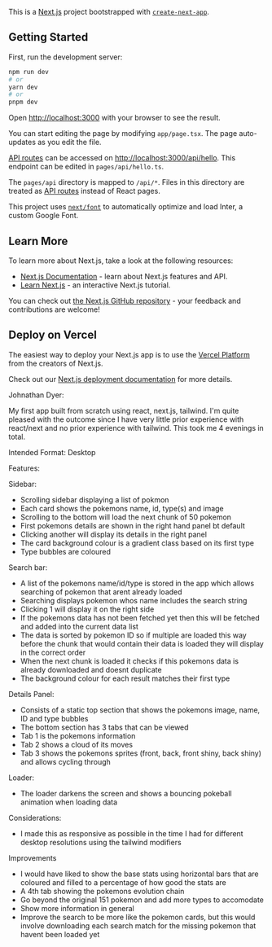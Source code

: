 This is a [Next.js](https://nextjs.org/) project bootstrapped with [`create-next-app`](https://github.com/vercel/next.js/tree/canary/packages/create-next-app).

## Getting Started

First, run the development server:

```bash
npm run dev
# or
yarn dev
# or
pnpm dev
```

Open [http://localhost:3000](http://localhost:3000) with your browser to see the result.

You can start editing the page by modifying `app/page.tsx`. The page auto-updates as you edit the file.

[API routes](https://nextjs.org/docs/api-routes/introduction) can be accessed on [http://localhost:3000/api/hello](http://localhost:3000/api/hello). This endpoint can be edited in `pages/api/hello.ts`.

The `pages/api` directory is mapped to `/api/*`. Files in this directory are treated as [API routes](https://nextjs.org/docs/api-routes/introduction) instead of React pages.

This project uses [`next/font`](https://nextjs.org/docs/basic-features/font-optimization) to automatically optimize and load Inter, a custom Google Font.

## Learn More

To learn more about Next.js, take a look at the following resources:

- [Next.js Documentation](https://nextjs.org/docs) - learn about Next.js features and API.
- [Learn Next.js](https://nextjs.org/learn) - an interactive Next.js tutorial.

You can check out [the Next.js GitHub repository](https://github.com/vercel/next.js/) - your feedback and contributions are welcome!

## Deploy on Vercel

The easiest way to deploy your Next.js app is to use the [Vercel Platform](https://vercel.com/new?utm_medium=default-template&filter=next.js&utm_source=create-next-app&utm_campaign=create-next-app-readme) from the creators of Next.js.

Check out our [Next.js deployment documentation](https://nextjs.org/docs/deployment) for more details.







Johnathan Dyer:

My first app built from scratch using react, next.js, tailwind. I'm quite pleased with the outcome since I have very little prior experience with react/next and no prior experience with tailwind.
This took me 4 evenings in total.


Intended Format: Desktop

Features:

Sidebar:

- Scrolling sidebar displaying a list of pokmon
- Each card shows the pokemons name, id, type(s) and image
- Scrolling to the bottom will load the next chunk of 50 pokemon
- First pokemons details are shown in the right hand panel bt default
- Clicking another will display its details in the right panel
- The card background colour is a gradient class based on its first type
- Type bubbles are coloured

Search bar:

- A list of the pokemons name/id/type is stored in the app which allows searching of pokemon that arent already loaded
- Searching displays pokemon whos name includes the search string
- Clicking 1 will display it on the right side
- If the pokemons data has not been fetched yet then this will be fetched and added into the current data list
- The data is sorted by pokemon ID so if multiple are loaded this way before the chunk that would contain their data is loaded they will display in the correct order
- When the next chunk is loaded it checks if this pokemons data is already downloaded and doesnt duplicate
- The background colour for each result matches their first type

Details Panel:

- Consists of a static top section that shows the pokemons image, name, ID and type bubbles
- The bottom section has 3 tabs that can be viewed
- Tab 1 is the pokemons information
- Tab 2 shows a cloud of its moves
- Tab 3 shows the pokemons sprites (front, back, front shiny, back shiny) and allows cycling through

Loader:

- The loader darkens the screen and shows a bouncing pokeball animation when loading data


Considerations:

- I made this as responsive as possible in the time I had for different desktop resolutions using the tailwind modifiers

Improvements

- I would have liked to show the base stats using horizontal bars that are coloured and filled to a percentage of how good the stats are
- A 4th tab showing the pokemons evolution chain
- Go beyond the original 151 pokemon and add more types to accomodate
- Show more information in general
- Improve the search to be more like the pokemon cards, but this would involve downloading each search match for the missing pokemon that havent been loaded yet